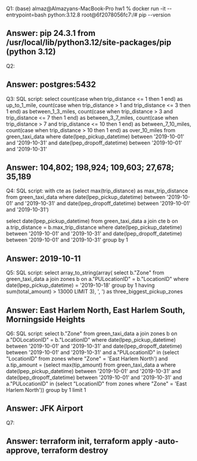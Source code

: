 Q1:
(base) almaz@Almazyans-MacBook-Pro hw1 % docker run -it --entrypoint=bash python:3.12.8
root@6f2078056fc7:/# pip --version

Answer: pip 24.3.1 from /usr/local/lib/python3.12/site-packages/pip (python 3.12)
-------------------------

Q2:

Answer: postgres:5432
-------------------------

Q3:
SQL script:
select
	count(case when trip_distance <= 1 then 1 end) as up_to_1_mile,
	count(case when trip_distance > 1 and trip_distance <= 3 then 1 end) as between_1_3_miles,
	count(case when trip_distance > 3 and trip_distance <= 7 then 1 end) as between_3_7_miles,
	count(case when trip_distance > 7 and trip_distance <= 10 then 1 end) as between_7_10_miles,
	count(case when trip_distance > 10 then 1 end) as over_10_miles
from green_taxi_data
where
	date(lpep_pickup_datetime) between '2019-10-01' and '2019-10-31'
	and date(lpep_dropoff_datetime) between '2019-10-01' and '2019-10-31'

Answer: 104,802; 198,924; 109,603; 27,678; 35,189
-------------------------

Q4:
SQL script:
with cte as 
	(select
		max(trip_distance) as max_trip_distance 
	from green_taxi_data
	where
		date(lpep_pickup_datetime) between '2019-10-01' and '2019-10-31'
		and date(lpep_dropoff_datetime) between '2019-10-01' and '2019-10-31')

select
	date(lpep_pickup_datetime)
from green_taxi_data a join cte b on a.trip_distance = b.max_trip_distance
where
	date(lpep_pickup_datetime) between '2019-10-01' and '2019-10-31'
	and date(lpep_dropoff_datetime) between '2019-10-01' and '2019-10-31'
group by 1

Answer: 2019-10-11
-------------------------

Q5:
SQL script:
select
	array_to_string(array(
		select
			b."Zone"
		from
			green_taxi_data a join zones b on a."PULocationID" = b."LocationID"
		where
			date(lpep_pickup_datetime) = '2019-10-18'
		group by 1
		having sum(total_amount) > 13000 LIMIT 3), ', ') as three_biggest_pickup_zones

Answer: East Harlem North, East Harlem South, Morningside Heights
-------------------------

Q6:
SQL script:
select
	b."Zone"
from
	green_taxi_data a
		join zones b on a."DOLocationID" = b."LocationID"
where
	date(lpep_pickup_datetime) between '2019-10-01' and '2019-10-31'
	and date(lpep_dropoff_datetime) between '2019-10-01' and '2019-10-31'
	and a."PULocationID" in (select "LocationID" from zones where "Zone" = 'East Harlem North')
	and a.tip_amount = 
		(select max(tip_amount) from green_taxi_data a 
		where date(lpep_pickup_datetime) between '2019-10-01' and '2019-10-31'
		and date(lpep_dropoff_datetime) between '2019-10-01' and '2019-10-31'
		and a."PULocationID" in (select "LocationID" from zones where "Zone" = 'East Harlem North'))
group by 1
limit 1

Answer: JFK Airport
-------------------------

Q7:

Answer: terraform init, terraform apply -auto-approve, terraform destroy
-------------------------

